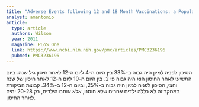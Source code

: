 ```yaml
---
title: "Adverse Events following 12 and 18 Month Vaccinations: a Population-Based, Self-Controlled Case Series Analysis"
analyst: amantonio
article:
  type: article
  authors: Wilson
  year: 2011
  magazine: PLoS One
  link: https://www.ncbi.nlm.nih.gov/pmc/articles/PMC3236196
  pubmed: PMC3236196
---
```


הסיכון לפניה למיון היה גבוה ב-33% בין היום ה-4 ליום ה-12 לאחר חיסון גיל שנה. ביום התשיעי לאחר החיסון הוא היה גבוה פי 2.
בין היום ה-10 ליום ה-12 לאחר חיסון של שנה וחצי, הסיכון לפניה למיון היה גבוה ב-25%, וביום ה-12 ב-34%. קבוצת הביקורת במחקר זה לא כללה ילדים אחרים שלא חוסנו, אלא אותם הילדים, רק 20-28 ימים לאחר החיסון.
